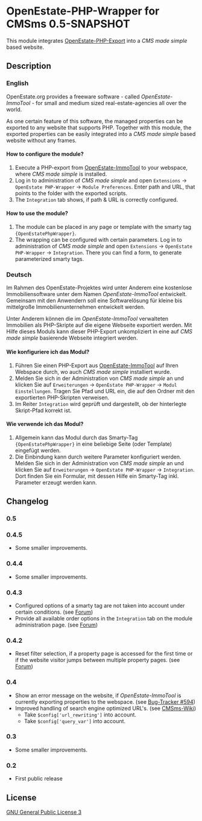 OpenEstate-PHP-Wrapper for CMSms 0.5-SNAPSHOT
=============================================

This module integrates [OpenEstate-PHP-Export](https://github.com/OpenEstate/OpenEstate-PHP-Export)
into a *CMS made simple* based website.


Description
-----------

### English

OpenEstate.org provides a freeware software - called *OpenEstate-ImmoTool* -
for small and medium sized real-estate-agencies all over the world.

As one certain feature of this software, the managed properties can be exported
to any website that supports PHP. Together with this module, the exported
properties can be easily integrated into a *CMS made simple* based website without
any frames.

#### How to configure the module?

1.  Execute a PHP-export from [OpenEstate-ImmoTool](http://en.openestate.org/immotool/)
    to your webspace, where *CMS made simple* is installed.
2.  Log in to administration of *CMS made simple* and open
    `Extensions` → `OpenEstate PHP-Wrapper` → `Module Preferences`. Enter path
    and URL, that points to the folder with the exported scripts.
3.  The `Integration` tab shows, if path & URL is correctly configured.

#### How to use the module?

1.  The module can be placed in any page or template with the smarty tag
    `{OpenEstatePhpWrapper}`.
2.  The wrapping can be configured with certain parameters. Log in to
    administration of *CMS made simple* and open
    `Extensions` → `OpenEstate PHP-Wrapper` → `Integration`. There you can find
    a form, to generate parameterized smarty tags.

### Deutsch

Im Rahmen des OpenEstate-Projektes wird unter Anderem eine kostenlose
Immobiliensoftware unter dem Namen *OpenEstate-ImmoTool* entwickelt. Gemeinsam
mit den Anwendern soll eine Softwarelösung für kleine bis mittelgroße
Immobilienunternehmen entwickelt werden.

Unter Anderem können die im *OpenEstate-ImmoTool* verwalteten Immobilien als
PHP-Skripte auf die eigene Webseite exportiert werden. Mit Hilfe dieses Moduls
kann dieser PHP-Export unkompliziert in eine auf *CMS made simple* basierende
Webseite integriert werden.

#### Wie konfiguriere ich das Modul?

1.  Führen Sie einen PHP-Export aus [OpenEstate-ImmoTool](http://de.openestate.org/immotool/)
    auf Ihren Webspace durch, wo auch *CMS made simple* installiert wurde.
2.  Melden Sie sich in der Administration von *CMS made simple* an und klicken
    Sie auf `Erweiterungen` → `OpenEstate PHP-Wrapper` → `Modul Einstellungen`.
    Tragen Sie Pfad und URL ein, die auf den Ordner mit den exportierten
    PHP-Skripten verweisen.
3.  Im Reiter `Integration` wird geprüft und dargestellt, ob der hinterlegte
    Skript-Pfad korrekt ist.

#### Wie verwende ich das Modul?

1.  Allgemein kann das Modul durch das Smarty-Tag `{OpenEstatePhpWrapper}` in
    eine beliebige Seite (oder Template) eingefügt werden.
2.  Die Einbindung kann durch weitere Parameter konfiguriert werden. Melden Sie
    sich in der Administration von *CMS made simple* an und klicken Sie auf
    `Erweiterungen` → `OpenEstate PHP-Wrapper` → `Integration`. Dort finden Sie
    ein Formular, mit dessen Hilfe ein Smarty-Tag inkl. Parameter erzeugt werden
    kann.


Changelog
---------

### 0.5

### 0.4.5

-   Some smaller improvements.

### 0.4.4

-   Some smaller improvements.

### 0.4.3

-   Configured options of a smarty tag are not taken into account under certain
    conditions.
    (see [Forum](http://board.openestate.org/viewtopic.php?f=7&t=8698))
-   Provide all available order options in the `Integration` tab on the module
    administration page.
    (see [Forum](http://board.openestate.org/viewtopic.php?f=7&t=8763#p12562))

### 0.4.2

-   Reset filter selection, if a property page is accessed for the first time or
    if the website visitor jumps between multiple property pages.
    (see [Forum](http://board.openestate.org/viewtopic.php?f=7&t=3329))

### 0.4

-   Show an error message on the website, if *OpenEstate-ImmoTool* is currently
    exporting properties to the webspace.
    (see [Bug-Tracker #594](http://tracker.openestate.org/view.php?id=594))
-   Improved handling of search engine optimized URL's.
    (see [CMSms-Wiki](http://wiki.cmsmadesimple.org/index.php/User_Handbook/Installation/Optional_Settings))
    -   Take `$config['url_rewriting']` into account.
    -   Take `$config['query_var']` into account.

### 0.3

-   Some smaller improvements.

### 0.2

-   First public release


License
-------

[GNU General Public License 3](http://www.gnu.org/licenses/gpl-3.0-standalone.html)
